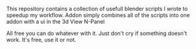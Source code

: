 
This repository contains a collection of usefull blender scripts I wrote to speedup my workflow.
Addon simply combines all of the scripts into one addon with a ui in the 3d View N-Panel


All free you can do whatever with it. Just don't cry if something doesn't work. It's free, use it or not.

